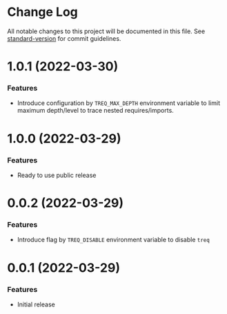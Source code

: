 # Change Log

All notable changes to this project will be documented in this file. 
See [standard-version](https://github.com/conventional-changelog/standard-version) for commit guidelines.

<a name="1.0.1"></a>
# 1.0.1 (2022-03-30)

### Features

* Introduce configuration by `TREQ_MAX_DEPTH` environment variable 
  to limit maximum depth/level to trace nested requires/imports.

<a name="1.0.0"></a>
# 1.0.0 (2022-03-29)

### Features

* Ready to use public release 

<a name="0.0.2"></a>
# 0.0.2 (2022-03-29)

### Features

* Introduce flag by `TREQ_DISABLE` environment variable to disable `treq`

<a name="0.0.1"></a>
# 0.0.1 (2022-03-29)

### Features

* Initial release
